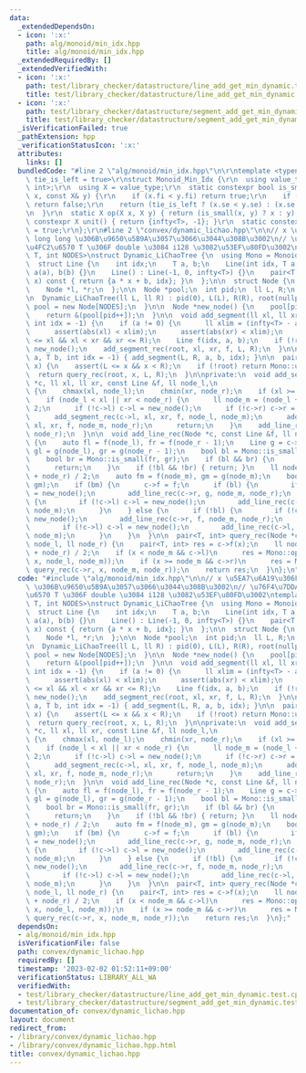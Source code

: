 ```yaml
---
data:
  _extendedDependsOn:
  - icon: ':x:'
    path: alg/monoid/min_idx.hpp
    title: alg/monoid/min_idx.hpp
  _extendedRequiredBy: []
  _extendedVerifiedWith:
  - icon: ':x:'
    path: test/library_checker/datastructure/line_add_get_min_dynamic.test.cpp
    title: test/library_checker/datastructure/line_add_get_min_dynamic.test.cpp
  - icon: ':x:'
    path: test/library_checker/datastructure/segment_add_get_min_dynamic.test.cpp
    title: test/library_checker/datastructure/segment_add_get_min_dynamic.test.cpp
  _isVerificationFailed: true
  _pathExtension: hpp
  _verificationStatusIcon: ':x:'
  attributes:
    links: []
  bundledCode: "#line 2 \"alg/monoid/min_idx.hpp\"\n\r\ntemplate <typename T, bool\
    \ tie_is_left = true>\r\nstruct Monoid_Min_Idx {\r\n  using value_type = pair<T,\
    \ int>;\r\n  using X = value_type;\r\n  static constexpr bool is_small(const X&\
    \ x, const X& y) {\r\n    if (x.fi < y.fi) return true;\r\n    if (x.fi > y.fi)\
    \ return false;\r\n    return (tie_is_left ? (x.se < y.se) : (x.se >= y.se));\r\
    \n  }\r\n  static X op(X x, X y) { return (is_small(x, y) ? x : y); }\r\n  static\
    \ constexpr X unit() { return {infty<T>, -1}; }\r\n  static constexpr bool commute\
    \ = true;\r\n};\r\n#line 2 \"convex/dynamic_lichao.hpp\"\n\n// x \u5EA7\u6A19\u306F\
    \ long long \u306B\u9650\u5B9A\u3057\u3066\u3044\u308B\u3002\n// \u76F4\u7DDA\u306E\
    \u4FC2\u6570 T \u306F double \u3084 i128 \u3082\u53EF\u80FD\u3002\ntemplate <typename\
    \ T, int NODES>\nstruct Dynamic_LiChaoTree {\n  using Mono = Monoid_Min_Idx<T>;\n\
    \  struct Line {\n    int idx;\n    T a, b;\n    Line(int idx, T a, T b) : idx(idx),\
    \ a(a), b(b) {}\n    Line() : Line(-1, 0, infty<T>) {}\n    pair<T, int> operator()(T\
    \ x) const { return {a * x + b, idx}; }\n  };\n\n  struct Node {\n    Line f;\n\
    \    Node *l, *r;\n  };\n\n  Node *pool;\n  int pid;\n  ll L, R;\n  Node *root;\n\
    \n  Dynamic_LiChaoTree(ll L, ll R) : pid(0), L(L), R(R), root(nullptr) {\n   \
    \ pool = new Node[NODES];\n  }\n\n  Node *new_node() {\n    pool[pid].f = Line();\n\
    \    return &(pool[pid++]);\n  }\n\n  void add_segment(ll xl, ll xr, T a, T b,\
    \ int idx = -1) {\n    if (a != 0) {\n      ll xlim = (infty<T> - abs(b)) / abs(a);\n\
    \      assert(abs(xl) < xlim);\n      assert(abs(xr) < xlim);\n    }\n    assert(L\
    \ <= xl && xl < xr && xr <= R);\n    Line f(idx, a, b);\n    if (!root) root =\
    \ new_node();\n    add_segment_rec(root, xl, xr, f, L, R);\n  }\n\n  void add_line(T\
    \ a, T b, int idx = -1) { add_segment(L, R, a, b, idx); }\n\n  pair<T, int> query(ll\
    \ x) {\n    assert(L <= x && x < R);\n    if (!root) return Mono::unit();\n  \
    \  return query_rec(root, x, L, R);\n  }\n\nprivate:\n  void add_segment_rec(Node\
    \ *c, ll xl, ll xr, const Line &f, ll node_l,\n                       ll node_r)\
    \ {\n    chmax(xl, node_l);\n    chmin(xr, node_r);\n    if (xl >= xr) return;\n\
    \    if (node_l < xl || xr < node_r) {\n      ll node_m = (node_l + node_r) /\
    \ 2;\n      if (!c->l) c->l = new_node();\n      if (!c->r) c->r = new_node();\n\
    \      add_segment_rec(c->l, xl, xr, f, node_l, node_m);\n      add_segment_rec(c->r,\
    \ xl, xr, f, node_m, node_r);\n      return;\n    }\n    add_line_rec(c, f, node_l,\
    \ node_r);\n  }\n\n  void add_line_rec(Node *c, const Line &f, ll node_l, ll node_r)\
    \ {\n    auto fl = f(node_l), fr = f(node_r - 1);\n    Line g = c->f;\n    auto\
    \ gl = g(node_l), gr = g(node_r - 1);\n    bool bl = Mono::is_small(fl, gl);\n\
    \    bool br = Mono::is_small(fr, gr);\n    if (bl && br) {\n      c->f = f;\n\
    \      return;\n    }\n    if (!bl && !br) { return; }\n    ll node_m = (node_l\
    \ + node_r) / 2;\n    auto fm = f(node_m), gm = g(node_m);\n    bool bm = Mono::is_small(fm,\
    \ gm);\n    if (bm) {\n      c->f = f;\n      if (bl) {\n        if (!c->r) c->r\
    \ = new_node();\n        add_line_rec(c->r, g, node_m, node_r);\n      } else\
    \ {\n        if (!c->l) c->l = new_node();\n        add_line_rec(c->l, g, node_l,\
    \ node_m);\n      }\n    } else {\n      if (!bl) {\n        if (!c->r) c->r =\
    \ new_node();\n        add_line_rec(c->r, f, node_m, node_r);\n      } else {\n\
    \        if (!c->l) c->l = new_node();\n        add_line_rec(c->l, f, node_l,\
    \ node_m);\n      }\n    }\n  }\n\n  pair<T, int> query_rec(Node *c, ll x, ll\
    \ node_l, ll node_r) {\n    pair<T, int> res = c->f(x);\n    ll node_m = (node_l\
    \ + node_r) / 2;\n    if (x < node_m && c->l)\n      res = Mono::op(res, query_rec(c->l,\
    \ x, node_l, node_m));\n    if (x >= node_m && c->r)\n      res = Mono::op(res,\
    \ query_rec(c->r, x, node_m, node_r));\n    return res;\n  }\n};\n"
  code: "#include \"alg/monoid/min_idx.hpp\"\n\n// x \u5EA7\u6A19\u306F long long\
    \ \u306B\u9650\u5B9A\u3057\u3066\u3044\u308B\u3002\n// \u76F4\u7DDA\u306E\u4FC2\
    \u6570 T \u306F double \u3084 i128 \u3082\u53EF\u80FD\u3002\ntemplate <typename\
    \ T, int NODES>\nstruct Dynamic_LiChaoTree {\n  using Mono = Monoid_Min_Idx<T>;\n\
    \  struct Line {\n    int idx;\n    T a, b;\n    Line(int idx, T a, T b) : idx(idx),\
    \ a(a), b(b) {}\n    Line() : Line(-1, 0, infty<T>) {}\n    pair<T, int> operator()(T\
    \ x) const { return {a * x + b, idx}; }\n  };\n\n  struct Node {\n    Line f;\n\
    \    Node *l, *r;\n  };\n\n  Node *pool;\n  int pid;\n  ll L, R;\n  Node *root;\n\
    \n  Dynamic_LiChaoTree(ll L, ll R) : pid(0), L(L), R(R), root(nullptr) {\n   \
    \ pool = new Node[NODES];\n  }\n\n  Node *new_node() {\n    pool[pid].f = Line();\n\
    \    return &(pool[pid++]);\n  }\n\n  void add_segment(ll xl, ll xr, T a, T b,\
    \ int idx = -1) {\n    if (a != 0) {\n      ll xlim = (infty<T> - abs(b)) / abs(a);\n\
    \      assert(abs(xl) < xlim);\n      assert(abs(xr) < xlim);\n    }\n    assert(L\
    \ <= xl && xl < xr && xr <= R);\n    Line f(idx, a, b);\n    if (!root) root =\
    \ new_node();\n    add_segment_rec(root, xl, xr, f, L, R);\n  }\n\n  void add_line(T\
    \ a, T b, int idx = -1) { add_segment(L, R, a, b, idx); }\n\n  pair<T, int> query(ll\
    \ x) {\n    assert(L <= x && x < R);\n    if (!root) return Mono::unit();\n  \
    \  return query_rec(root, x, L, R);\n  }\n\nprivate:\n  void add_segment_rec(Node\
    \ *c, ll xl, ll xr, const Line &f, ll node_l,\n                       ll node_r)\
    \ {\n    chmax(xl, node_l);\n    chmin(xr, node_r);\n    if (xl >= xr) return;\n\
    \    if (node_l < xl || xr < node_r) {\n      ll node_m = (node_l + node_r) /\
    \ 2;\n      if (!c->l) c->l = new_node();\n      if (!c->r) c->r = new_node();\n\
    \      add_segment_rec(c->l, xl, xr, f, node_l, node_m);\n      add_segment_rec(c->r,\
    \ xl, xr, f, node_m, node_r);\n      return;\n    }\n    add_line_rec(c, f, node_l,\
    \ node_r);\n  }\n\n  void add_line_rec(Node *c, const Line &f, ll node_l, ll node_r)\
    \ {\n    auto fl = f(node_l), fr = f(node_r - 1);\n    Line g = c->f;\n    auto\
    \ gl = g(node_l), gr = g(node_r - 1);\n    bool bl = Mono::is_small(fl, gl);\n\
    \    bool br = Mono::is_small(fr, gr);\n    if (bl && br) {\n      c->f = f;\n\
    \      return;\n    }\n    if (!bl && !br) { return; }\n    ll node_m = (node_l\
    \ + node_r) / 2;\n    auto fm = f(node_m), gm = g(node_m);\n    bool bm = Mono::is_small(fm,\
    \ gm);\n    if (bm) {\n      c->f = f;\n      if (bl) {\n        if (!c->r) c->r\
    \ = new_node();\n        add_line_rec(c->r, g, node_m, node_r);\n      } else\
    \ {\n        if (!c->l) c->l = new_node();\n        add_line_rec(c->l, g, node_l,\
    \ node_m);\n      }\n    } else {\n      if (!bl) {\n        if (!c->r) c->r =\
    \ new_node();\n        add_line_rec(c->r, f, node_m, node_r);\n      } else {\n\
    \        if (!c->l) c->l = new_node();\n        add_line_rec(c->l, f, node_l,\
    \ node_m);\n      }\n    }\n  }\n\n  pair<T, int> query_rec(Node *c, ll x, ll\
    \ node_l, ll node_r) {\n    pair<T, int> res = c->f(x);\n    ll node_m = (node_l\
    \ + node_r) / 2;\n    if (x < node_m && c->l)\n      res = Mono::op(res, query_rec(c->l,\
    \ x, node_l, node_m));\n    if (x >= node_m && c->r)\n      res = Mono::op(res,\
    \ query_rec(c->r, x, node_m, node_r));\n    return res;\n  }\n};"
  dependsOn:
  - alg/monoid/min_idx.hpp
  isVerificationFile: false
  path: convex/dynamic_lichao.hpp
  requiredBy: []
  timestamp: '2023-02-02 01:52:11+09:00'
  verificationStatus: LIBRARY_ALL_WA
  verifiedWith:
  - test/library_checker/datastructure/line_add_get_min_dynamic.test.cpp
  - test/library_checker/datastructure/segment_add_get_min_dynamic.test.cpp
documentation_of: convex/dynamic_lichao.hpp
layout: document
redirect_from:
- /library/convex/dynamic_lichao.hpp
- /library/convex/dynamic_lichao.hpp.html
title: convex/dynamic_lichao.hpp
---
```

